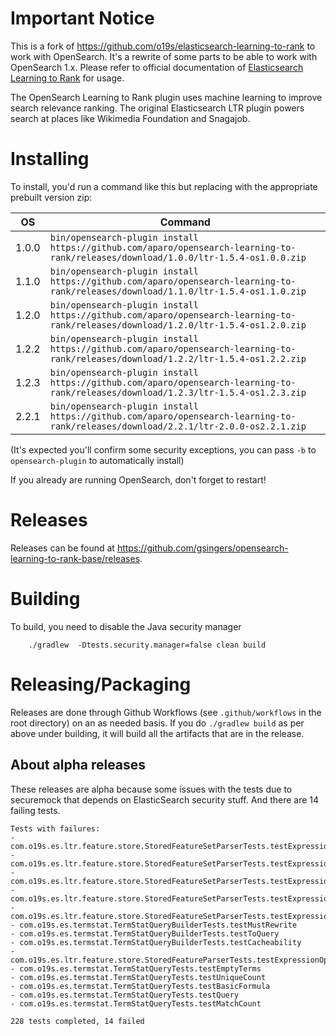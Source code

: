 # Important Notice

This is a fork of https://github.com/o19s/elasticsearch-learning-to-rank to work with OpenSearch. It's a rewrite of some parts to be able to work with OpenSearch 1.x. Please refer to official documentation of [Elasticsearch Learning to Rank](http://elasticsearch-learning-to-rank.readthedocs.io) for usage.

The OpenSearch Learning to Rank plugin uses machine learning to improve search relevance ranking. The original Elasticsearch LTR plugin powers search at places like Wikimedia Foundation and Snagajob.


# Installing

To install, you'd run a command like this but replacing with the appropriate prebuilt version zip:

| OS    | Command                                                                                                                            |
|-------|------------------------------------------------------------------------------------------------------------------------------------|
| 1.0.0 | `bin/opensearch-plugin install https://github.com/aparo/opensearch-learning-to-rank/releases/download/1.0.0/ltr-1.5.4-os1.0.0.zip` |
| 1.1.0 | `bin/opensearch-plugin install https://github.com/aparo/opensearch-learning-to-rank/releases/download/1.1.0/ltr-1.5.4-os1.1.0.zip` |
| 1.2.0 | `bin/opensearch-plugin install https://github.com/aparo/opensearch-learning-to-rank/releases/download/1.2.0/ltr-1.5.4-os1.2.0.zip` |
| 1.2.2 | `bin/opensearch-plugin install https://github.com/aparo/opensearch-learning-to-rank/releases/download/1.2.2/ltr-1.5.4-os1.2.2.zip` |
| 1.2.3 | `bin/opensearch-plugin install https://github.com/aparo/opensearch-learning-to-rank/releases/download/1.2.3/ltr-1.5.4-os1.2.3.zip` |
| 2.2.1 | `bin/opensearch-plugin install https://github.com/aparo/opensearch-learning-to-rank/releases/download/2.2.1/ltr-2.0.0-os2.2.1.zip` |


(It's expected you'll confirm some security exceptions, you can pass `-b` to `opensearch-plugin` to automatically install)

If you already are running OpenSearch, don't forget to restart!

# Releases

Releases can be found at https://github.com/gsingers/opensearch-learning-to-rank-base/releases.


# Building

To build, you need to disable the Java security manager

        ./gradlew  -Dtests.security.manager=false clean build  

# Releasing/Packaging


Releases are done through Github Workflows (see `.github/workflows` in the root directory) on an as needed basis.  If you do `./gradlew build` as per above under building,
it will build all the artifacts that are in the release.
   


## About alpha releases

These releases are alpha because some issues with the tests due to securemock that depends on ElasticSearch security stuff.
And there are 14 failing tests.

```
Tests with failures:
- com.o19s.es.ltr.feature.store.StoredFeatureSetParserTests.testExpressionDoubleQueryParameter
- com.o19s.es.ltr.feature.store.StoredFeatureSetParserTests.testExpressionMissingQueryParameter
- com.o19s.es.ltr.feature.store.StoredFeatureSetParserTests.testExpressionIntegerQueryParameter
- com.o19s.es.ltr.feature.store.StoredFeatureSetParserTests.testExpressionShortQueryParameter
- com.o19s.es.ltr.feature.store.StoredFeatureSetParserTests.testExpressionInvalidQueryParameter
- com.o19s.es.termstat.TermStatQueryBuilderTests.testMustRewrite
- com.o19s.es.termstat.TermStatQueryBuilderTests.testToQuery
- com.o19s.es.termstat.TermStatQueryBuilderTests.testCacheability
- com.o19s.es.ltr.feature.store.StoredFeatureParserTests.testExpressionOptimization
- com.o19s.es.termstat.TermStatQueryTests.testEmptyTerms
- com.o19s.es.termstat.TermStatQueryTests.testUniqueCount
- com.o19s.es.termstat.TermStatQueryTests.testBasicFormula
- com.o19s.es.termstat.TermStatQueryTests.testQuery
- com.o19s.es.termstat.TermStatQueryTests.testMatchCount

228 tests completed, 14 failed
```

